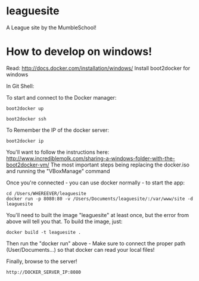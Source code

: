 leaguesite
==========

A League site by the MumbleSchool!

How to develop on windows!
=======
Read: http://docs.docker.com/installation/windows/
Install boot2docker for windows

In Git Shell:

To start and connect to the Docker manager:

    boot2docker up

    boot2docker ssh


To Remember the IP of the docker server:

    boot2docker ip

You'll want to follow the instructions here: http://www.incrediblemolk.com/sharing-a-windows-folder-with-the-boot2docker-vm/
The most important steps being replacing the docker.iso and running the "VBoxManage" command



Once you're connected - you can use docker normally - to start the app:

    cd /Users/WHEREEVER/leaguesite
    docker run -p 8080:80 -v /Users/Documents/leaguesite/:/var/www/site -d leaguesite


You'll need to built the image "leaguesite" at least once, but the error from above will tell you that. To build the image, just:

    docker build -t leaguesite .

Then run the "docker run" above - Make sure to connect the proper path (User/Documents...) so that docker can read your local files!

Finally, browse to the server!

    http://DOCKER_SERVER_IP:8080